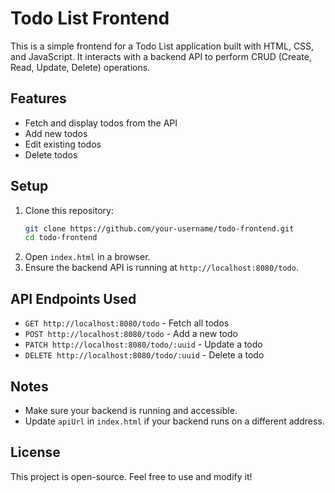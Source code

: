 # Todo List Frontend

This is a simple frontend for a Todo List application built with HTML, CSS, and JavaScript. It interacts with a backend API to perform CRUD (Create, Read, Update, Delete) operations.

## Features
- Fetch and display todos from the API
- Add new todos
- Edit existing todos
- Delete todos

## Setup
1. Clone this repository:
   ```sh
   git clone https://github.com/your-username/todo-frontend.git
   cd todo-frontend
   ```
2. Open `index.html` in a browser.
3. Ensure the backend API is running at `http://localhost:8080/todo`.

## API Endpoints Used
- `GET http://localhost:8080/todo` - Fetch all todos
- `POST http://localhost:8080/todo` - Add a new todo
- `PATCH http://localhost:8080/todo/:uuid` - Update a todo
- `DELETE http://localhost:8080/todo/:uuid` - Delete a todo

## Notes
- Make sure your backend is running and accessible.
- Update `apiUrl` in `index.html` if your backend runs on a different address.

## License
This project is open-source. Feel free to use and modify it!


